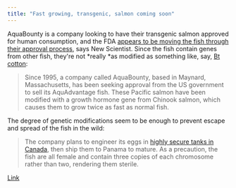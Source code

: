 ```yaml
---
title: "Fast growing, transgenic, salmon coming soon"
---
```


AquaBounty is a company looking to have their transgenic salmon approved for human consumption, and the FDA [appears to be moving the fish through their approval process](http://www.newscientist.com/article/dn23035-approval-for-genemodified-salmon-spawns-controversy.html), says New Scientist. Since the fish contain genes from other fish, they're not *really *as modified as something like, say, [Bt cotton](http://en.wikipedia.org/wiki/Bt_cotton#Genetic_modification):

> Since 1995, a company called AquaBounty, based in Maynard,  Massachusetts, has been seeking approval from the US government to sell  its AquAdvantage fish. These Pacific salmon have been modified with a  growth hormone gene from Chinook salmon, which causes them to grow twice  as fast as normal fish.

The degree of genetic modifications seem to be enough to prevent escape and spread of the fish in the wild:

> The company plans to engineer its eggs in [highly secure tanks in Canada](http://www.newscientist.com/article/mg20727783.800-transgenic-fish-swimming-towards-a-plate-near-you.html),  then ship them to Panama to mature. As a precaution, the fish are all  female and contain three copies of each chromosome rather than two,  rendering them sterile.

[Link](http://www.newscientist.com/article/dn23035-approval-for-genemodified-salmon-spawns-controversy.html) 
